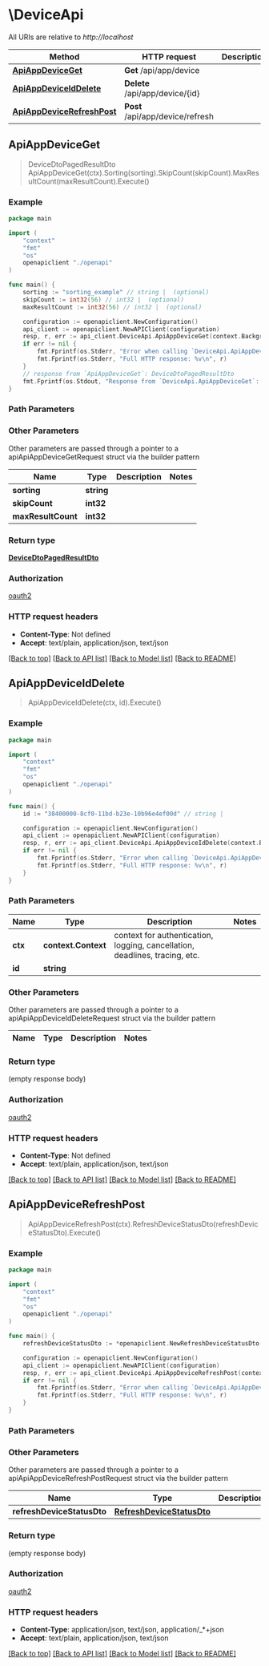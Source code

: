 # \DeviceApi

All URIs are relative to *http://localhost*

Method | HTTP request | Description
------------- | ------------- | -------------
[**ApiAppDeviceGet**](DeviceApi.md#ApiAppDeviceGet) | **Get** /api/app/device | 
[**ApiAppDeviceIdDelete**](DeviceApi.md#ApiAppDeviceIdDelete) | **Delete** /api/app/device/{id} | 
[**ApiAppDeviceRefreshPost**](DeviceApi.md#ApiAppDeviceRefreshPost) | **Post** /api/app/device/refresh | 



## ApiAppDeviceGet

> DeviceDtoPagedResultDto ApiAppDeviceGet(ctx).Sorting(sorting).SkipCount(skipCount).MaxResultCount(maxResultCount).Execute()



### Example

```go
package main

import (
    "context"
    "fmt"
    "os"
    openapiclient "./openapi"
)

func main() {
    sorting := "sorting_example" // string |  (optional)
    skipCount := int32(56) // int32 |  (optional)
    maxResultCount := int32(56) // int32 |  (optional)

    configuration := openapiclient.NewConfiguration()
    api_client := openapiclient.NewAPIClient(configuration)
    resp, r, err := api_client.DeviceApi.ApiAppDeviceGet(context.Background()).Sorting(sorting).SkipCount(skipCount).MaxResultCount(maxResultCount).Execute()
    if err != nil {
        fmt.Fprintf(os.Stderr, "Error when calling `DeviceApi.ApiAppDeviceGet``: %v\n", err)
        fmt.Fprintf(os.Stderr, "Full HTTP response: %v\n", r)
    }
    // response from `ApiAppDeviceGet`: DeviceDtoPagedResultDto
    fmt.Fprintf(os.Stdout, "Response from `DeviceApi.ApiAppDeviceGet`: %v\n", resp)
}
```

### Path Parameters



### Other Parameters

Other parameters are passed through a pointer to a apiApiAppDeviceGetRequest struct via the builder pattern


Name | Type | Description  | Notes
------------- | ------------- | ------------- | -------------
 **sorting** | **string** |  | 
 **skipCount** | **int32** |  | 
 **maxResultCount** | **int32** |  | 

### Return type

[**DeviceDtoPagedResultDto**](DeviceDtoPagedResultDto.md)

### Authorization

[oauth2](../README.md#oauth2)

### HTTP request headers

- **Content-Type**: Not defined
- **Accept**: text/plain, application/json, text/json

[[Back to top]](#) [[Back to API list]](../README.md#documentation-for-api-endpoints)
[[Back to Model list]](../README.md#documentation-for-models)
[[Back to README]](../README.md)


## ApiAppDeviceIdDelete

> ApiAppDeviceIdDelete(ctx, id).Execute()



### Example

```go
package main

import (
    "context"
    "fmt"
    "os"
    openapiclient "./openapi"
)

func main() {
    id := "38400000-8cf0-11bd-b23e-10b96e4ef00d" // string | 

    configuration := openapiclient.NewConfiguration()
    api_client := openapiclient.NewAPIClient(configuration)
    resp, r, err := api_client.DeviceApi.ApiAppDeviceIdDelete(context.Background(), id).Execute()
    if err != nil {
        fmt.Fprintf(os.Stderr, "Error when calling `DeviceApi.ApiAppDeviceIdDelete``: %v\n", err)
        fmt.Fprintf(os.Stderr, "Full HTTP response: %v\n", r)
    }
}
```

### Path Parameters


Name | Type | Description  | Notes
------------- | ------------- | ------------- | -------------
**ctx** | **context.Context** | context for authentication, logging, cancellation, deadlines, tracing, etc.
**id** | **string** |  | 

### Other Parameters

Other parameters are passed through a pointer to a apiApiAppDeviceIdDeleteRequest struct via the builder pattern


Name | Type | Description  | Notes
------------- | ------------- | ------------- | -------------


### Return type

 (empty response body)

### Authorization

[oauth2](../README.md#oauth2)

### HTTP request headers

- **Content-Type**: Not defined
- **Accept**: text/plain, application/json, text/json

[[Back to top]](#) [[Back to API list]](../README.md#documentation-for-api-endpoints)
[[Back to Model list]](../README.md#documentation-for-models)
[[Back to README]](../README.md)


## ApiAppDeviceRefreshPost

> ApiAppDeviceRefreshPost(ctx).RefreshDeviceStatusDto(refreshDeviceStatusDto).Execute()



### Example

```go
package main

import (
    "context"
    "fmt"
    "os"
    openapiclient "./openapi"
)

func main() {
    refreshDeviceStatusDto := *openapiclient.NewRefreshDeviceStatusDto() // RefreshDeviceStatusDto |  (optional)

    configuration := openapiclient.NewConfiguration()
    api_client := openapiclient.NewAPIClient(configuration)
    resp, r, err := api_client.DeviceApi.ApiAppDeviceRefreshPost(context.Background()).RefreshDeviceStatusDto(refreshDeviceStatusDto).Execute()
    if err != nil {
        fmt.Fprintf(os.Stderr, "Error when calling `DeviceApi.ApiAppDeviceRefreshPost``: %v\n", err)
        fmt.Fprintf(os.Stderr, "Full HTTP response: %v\n", r)
    }
}
```

### Path Parameters



### Other Parameters

Other parameters are passed through a pointer to a apiApiAppDeviceRefreshPostRequest struct via the builder pattern


Name | Type | Description  | Notes
------------- | ------------- | ------------- | -------------
 **refreshDeviceStatusDto** | [**RefreshDeviceStatusDto**](RefreshDeviceStatusDto.md) |  | 

### Return type

 (empty response body)

### Authorization

[oauth2](../README.md#oauth2)

### HTTP request headers

- **Content-Type**: application/json, text/json, application/_*+json
- **Accept**: text/plain, application/json, text/json

[[Back to top]](#) [[Back to API list]](../README.md#documentation-for-api-endpoints)
[[Back to Model list]](../README.md#documentation-for-models)
[[Back to README]](../README.md)


